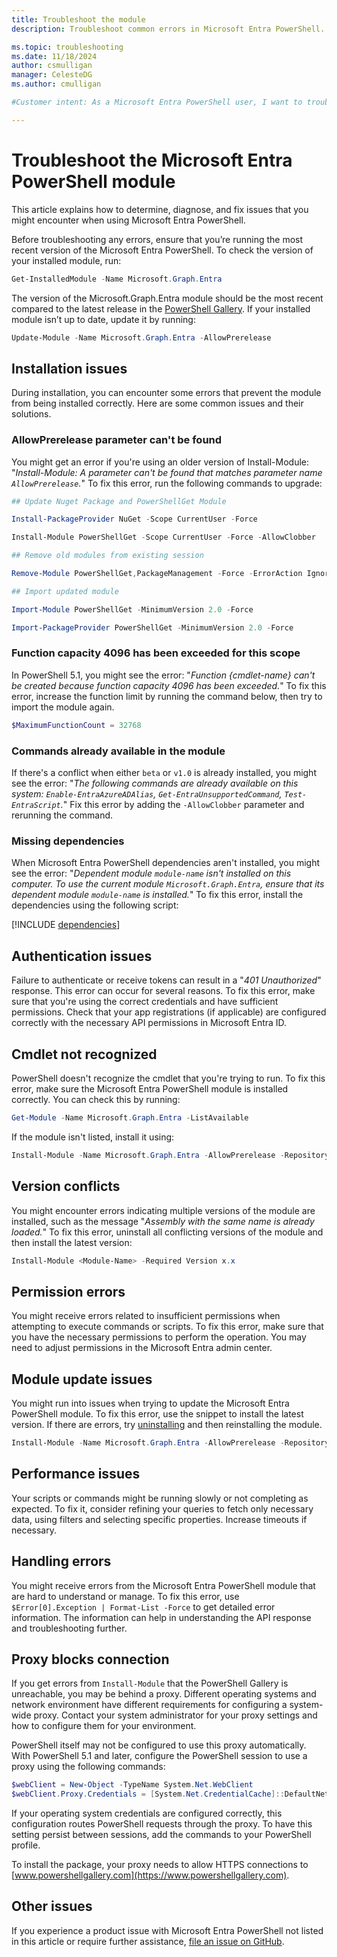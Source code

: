 ```yaml
---
title: Troubleshoot the module
description: Troubleshoot common errors in Microsoft Entra PowerShell. Learn how to fix installation, authentication, performance, and other issues in Microsoft Entra PowerShell.

ms.topic: troubleshooting
ms.date: 11/18/2024
author: csmulligan
manager: CelesteDG
ms.author: cmulligan

#Customer intent: As a Microsoft Entra PowerShell user, I want to troubleshoot and fix common errors, so that I can ensure the smooth operation of my scripts and commands.

---
```

# Troubleshoot the Microsoft Entra PowerShell module

This article explains how to determine, diagnose, and fix issues that you might encounter when using Microsoft Entra PowerShell.

Before troubleshooting any errors, ensure that you’re running the most recent version of the Microsoft Entra PowerShell. To check the version of your installed module, run:

```powershell
Get-InstalledModule -Name Microsoft.Graph.Entra
```

The version of the Microsoft.Graph.Entra module should be the most recent compared to the latest release in the [PowerShell Gallery](https://aka.ms/EntraPSGallery). If your installed module isn’t up to date, update it by running:

```powershell
Update-Module -Name Microsoft.Graph.Entra -AllowPrerelease
```

## Installation issues

During installation, you can encounter some errors that prevent the module from being installed correctly. Here are some common issues and their solutions.

### AllowPrerelease parameter can't be found

You might get an error if you're using an older version of Install-Module: "_Install-Module: A parameter can't be found that matches parameter name `AllowPrerelease`._"
To fix this error, run the following commands to upgrade:

```powershell
## Update Nuget Package and PowerShellGet Module 

Install-PackageProvider NuGet -Scope CurrentUser -Force 

Install-Module PowerShellGet -Scope CurrentUser -Force -AllowClobber 

## Remove old modules from existing session 

Remove-Module PowerShellGet,PackageManagement -Force -ErrorAction Ignore 

## Import updated module 

Import-Module PowerShellGet -MinimumVersion 2.0 -Force 

Import-PackageProvider PowerShellGet -MinimumVersion 2.0 -Force 
```

### Function capacity 4096 has been exceeded for this scope

In PowerShell 5.1, you might see the error: "_Function {cmdlet-name} can't be created because function capacity 4096 has been exceeded._" To fix this error, increase the function limit by running the command below, then try to import the module again.

```powershell
$MaximumFunctionCount = 32768
```

### Commands already available in the module

If there's a conflict when either `beta` or `v1.0` is already installed, you might see the error: "_The following commands are already available on this system: `Enable-EntraAzureADAlias`, `Get-EntraUnsupportedCommand`, `Test-EntraScript`._"
Fix this error by adding the `-AllowClobber` parameter and rerunning the command.

### Missing dependencies

When Microsoft Entra PowerShell dependencies aren't installed, you might see the error: "_Dependent module `module-name` isn't installed on this computer. To use the current module `Microsoft.Graph.Entra`, ensure that its dependent module `module-name` is installed._"
To fix this error, install the dependencies using the following script:

[!INCLUDE [dependencies](../includes/install-entra-powershell-dependencies.md)]

## Authentication issues

Failure to authenticate or receive tokens can result in a "_401 Unauthorized_" response. This error can occur for several reasons.
To fix this error, make sure that you're using the correct credentials and have sufficient permissions. Check that your app registrations (if applicable) are configured correctly with the necessary API permissions in Microsoft Entra ID.

## Cmdlet not recognized

PowerShell doesn't recognize the cmdlet that you're trying to run.
To fix this error, make sure the Microsoft Entra PowerShell module is installed correctly. You can check this by running:

```powershell
Get-Module -Name Microsoft.Graph.Entra -ListAvailable
```

If the module isn't listed, install it using:

```powershell
Install-Module -Name Microsoft.Graph.Entra -AllowPrerelease -Repository PSGallery -Force
```

## Version conflicts

You might encounter errors indicating multiple versions of the module are installed, such as the message "_Assembly with the same name is already loaded._"
To fix this error, uninstall all conflicting versions of the module and then install the latest version:

```powershell
Install-Module <Module-Name> -Required Version x.x
```

## Permission errors

You might receive errors related to insufficient permissions when attempting to execute commands or scripts.
To fix this error, make sure that you have the necessary permissions to perform the operation. You may need to adjust permissions in the Microsoft Entra admin center.

## Module update issues

You might run into issues when trying to update the Microsoft Entra PowerShell module.
To fix this error, use the snippet to install the latest version. If there are errors, try [uninstalling](installation.md#uninstall-the-module) and then reinstalling the module.

```powershell
Install-Module -Name Microsoft.Graph.Entra -AllowPrerelease -Repository PSGallery -Force
```

## Performance issues

Your scripts or commands might be running slowly or not completing as expected.
To fix it, consider refining your queries to fetch only necessary data, using filters and selecting specific properties. Increase timeouts if necessary.

## Handling errors

You might receive errors from the Microsoft Entra PowerShell module that are hard to understand or manage.
To fix this error, use `$Error[0].Exception | Format-List -Force` to get detailed error information. The information can help in understanding the API response and troubleshooting further.

## Proxy blocks connection

If you get errors from `Install-Module` that the PowerShell Gallery is unreachable, you may be behind a proxy. Different operating systems and network environment have different requirements for configuring a system-wide proxy. Contact your system administrator for your proxy settings and how to configure them for your environment.

PowerShell itself may not be configured to use this proxy automatically. With PowerShell 5.1 and later, configure the PowerShell session to use a proxy using the following commands:

```powershell
$webClient = New-Object -TypeName System.Net.WebClient
$webClient.Proxy.Credentials = [System.Net.CredentialCache]::DefaultNetworkCredentials
```

If your operating system credentials are configured correctly, this configuration routes PowerShell
requests through the proxy. To have this setting persist between sessions, add the commands to your
PowerShell profile.

To install the package, your proxy needs to allow HTTPS connections to [www.powershellgallery.com](https://www.powershellgallery.com).

## Other issues

If you experience a product issue with Microsoft Entra PowerShell not listed in this article or require
further assistance, [file an issue on GitHub](https://github.com/microsoftgraph/entra-powershell/issues).